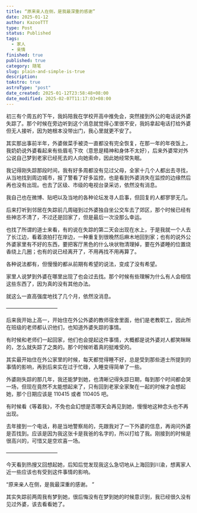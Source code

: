 ```yaml
---
title: “原来亲人在侧，是我最深重的感谢”
date: 2025-01-12
author: KazooTTT
type: Post
status: Published
tags:
  - 家人
  - 亲情
finished: true
published: true
category: 随笔
slug: plain-and-simple-is-true
description:
toAstro: true
astroType: "post"
date_created: 2025-01-12T23:58:48+08:00
date_modified: 2025-02-07T11:17:03+08:00
---
```


初三有个周五的下午，我妈陪我在学校开高中推免会，突然接到外公的电话说外婆失踪了。那个时候在旁边听到这个消息就觉得心里很不安，我妈拿起电话打给外婆但无人接听，因为她根本没带出门，我心里就更不安了。

其实那出事前半年，外婆做菜手被烫一直都没有完全恢复，在那一年的年夜饭上，我奶奶说外婆看起来有些眉毛下坎（意思是精神和身体不太好），后来外婆常对外公说自己梦到老家已经死去的人向她索命，因此她经常失眠。

我记得刚失踪那段时间，我有好多周都没有见过父母，全家十几个人都出去寻找，从当地找到周边城市，报了警看了好多监控，也是看到外婆消失在监控的边缘然后再也没有出现。也去了区级、市级的电视台录采访，依然没有消息。

我自己也在微博、贴吧以及当地的各种论坛发寻人启事，但回复的人都寥寥无几。

后来打听到邻居在失踪前几周碰到过外婆独自坐公交车去了郊区，那个时候已经有些神志不清了，不过还是回家了，但是最后一次没那么幸运。

也找了所谓的道士来看，有的说在失踪的第二天会出现在水上，于是我就一个人去了长江边，看着浪拍打在岸边，一种重复到很晚然后麻木地回到家；也有的说外公外婆家里有不好的东西，要把客厅黑色的什么块状物清理掉，要在外婆睡的位置烧香绕上几圈；也有的说已经离开了，不用再找不用再算了。

各种说法都有，但慢慢的都从前期有希望的说法，变成了没有希望。

家里人说梦到外婆在哪里出现了也会过去找。那个时候有些理解为什么有人会相信这些东西了，因为真的没有其他办法。

就这么一直高强度地找了几个月，依然没消息。

——————————

后来我开始上高一，开始住在外公外婆的教师宿舍里面，他们是老教职工，因此所在班级的老师都认识他们，也知道外婆失踪的事情。

有时候和老师们一起回家，他们也会提起这件事情，大概都是说外婆对人都笑眯眯的，怎么就失踪了之类的。那个时候听着真的挺难受的。

其实最开始住在外公家里的时候，每天都觉得睡不好，总是受到那些道士所提到的事情的影响，再到后来实在过于忙碌，入睡变得简单了一些。

外婆刚失踪的那几年，我还能梦到她，也清晰记得失踪日期，每到那个时间都会哭一场，但现在竟然不太能想起来了，只有回到老家全家聚在一起的时候才会想起她，那个日期应该是 110415 或者 110405 吧。

有时候看《等着我》，不免也会幻想是否哪天会再见到她，慢慢地这种念头也不再出现。

去年接到一个电话，称是当地警察局的，先跟我对了一下外婆的信息，再询问外婆是否找到。应该是因为我这张卡是我爸的名字的，所以打给了我。刚接到的时候是很高兴的，可惜又是空欢喜一场。

——————————

今天看到热搜又回想起她，后知后觉发现我这么急切地从上海回到川渝，想离家人近一些应该也有受到这件事情的影响。

“原来亲人在侧，是我最深重的感谢。 ”

其实失踪前两周我有梦到她，很后悔没有在梦到她的时候意识到，我已经很久没有见过外婆，该去看看她了。
